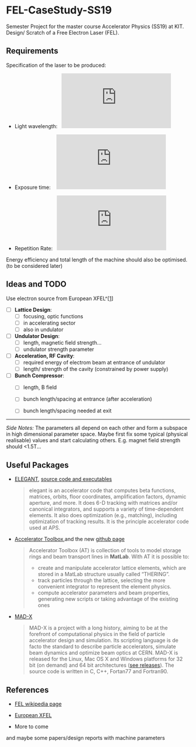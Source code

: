 # FEL-CaseStudy-SS19

Semester Project for the master course Accelerator Physics (SS19) at KIT.
Design/ Scratch of a Free Electron Laser (FEL).

## Requirements

Specification of the laser to be produced:

* Light wavelength: &nbsp; ![](https://latex.codecogs.com/gif.latex?%5Clambda%20%5Cleqslant%200.5%20%5C%2C%5Ctextup%7B%5CAA%7D)

* Exposure time: &nbsp;&nbsp; ![](https://latex.codecogs.com/gif.latex?t%20%5Cleqslant%2010%20%5C%2C%5Ctextup%7Bfs%7D)

* Repetition Rate: &nbsp; ![](https://latex.codecogs.com/gif.latex?f%20%5Cgeqslant%20100%20%5C%2C%5Ctextup%7BHz%7D)


Energy efficiency and total length of the machine should also be optimised. (to be considered later)

## Ideas and TODO

Use electron source from European XFEL^[[1](#references)]

- [ ] **Lattice Design**:
    - [ ] focusing, optic functions
    - [ ] in accelerating sector
    - [ ] also in undulator
- [ ] **Undulator Design**:
    - [ ] length, magnetic field strength...
    - [ ] undulator strength parameter
- [ ] **Acceleration, RF Cavity**:
    - [ ] required energy of electrom beam at entrance of undulator
    - [ ] length/ strength of the cavity (constrained by power supply)
- [ ] **Bunch Compressor**:
    - [ ] length, B field
    - [ ] bunch length/spacing at entrance (after acceleration)
    - [ ] bunch length/spacing needed at exit


---
_Side Notes:_
    The parameters all depend on each other and form a subspace in high dimensional parameter space.
    Maybe first fix some typical (physical realisable) values and start calculating others. E.g. magnet field strength should <1.5T...

## Useful Packages



- [ELEGANT](https://ops.aps.anl.gov/manuals/elegant_latest/elegant.html), [source code and executables](https://www.aps.anl.gov/Accelerator-Operations-Physics/Software#elegant)
    > elegant is an accelerator code that computes beta functions, matrices, orbits, floor coordinates, amplification factors, dynamic aperture, and more. It does 6-D tracking with matrices and/or canonical integrators, and supports a variety of time-dependent elements. It also does optimization (e.g., matching), including optimization of tracking results. It is the principle accelerator code used at APS.

- [Accelerator Toolbox](http://atcollab.sourceforge.net/),and the new [github page](https://github.com/atcollab/at)
    >Accelerator Toolbox (AT) is collection of tools to model storage rings and beam transport lines in **MatLab**.
    With AT it is possible to:
    > - create and manipulate accelerator lattice elements, which are stored in a MatLab structure usually called “THERING”.
    > - track particles through the lattice, selecting the more convenient integrator to represent the element physics.
    > - compute accelerator parameters and beam properties, generating new scripts or taking advantage of the existing ones

- [MAD-X](http://mad.web.cern.ch/mad/)
    > MAD-X is a project with a long history, aiming to be at the forefront of computational physics in the field of particle accelerator design and simulation. Its scripting language is de facto the standard to describe particle accelerators, simulate beam dynamics and optimize beam optics at CERN.
    > MAD-X is released for the Linux, Mac OS X and Windows platforms for 32 bit (on demand) and 64 bit architectures ([see releases](http://mad.web.cern.ch/mad/releases.html)). The source code is written in C, C++, Fortan77 and Fortran90.



## References

- [FEL wikipedia page](https://en.wikipedia.org/wiki/Free-electron_laser)

- [European XFEL](https://www.xfel.eu/facility/overview/index_eng.html)

-  More to come

and maybe some papers/design reports with machine parameters
